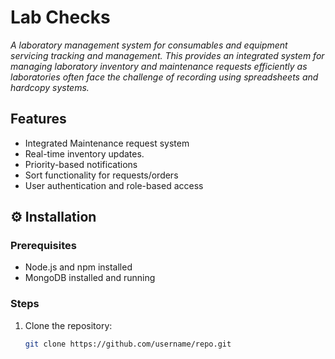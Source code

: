 <h1>Lab Checks</h1> 
<p><i>A laboratory management system for consumables and equipment servicing tracking and management. This provides an integrated system for managing laboratory inventory and maintenance requests efficiently as  laboratories often face the challenge of recording using spreadsheets and hardcopy systems.</i>  </p>

<h2>Features</h2>
		<ul>
	<li>
			Integrated Maintenance request system
		</li>
			<li>
			Real-time	inventory updates.
		<li>
			Priority-based notifications
		</li>
			<li> Sort functionality for requests/orders</li>
			<li> User authentication and role-based access
			</li>
 </ul>

<h2>⚙️ Installation</h2>

### Prerequisites
- Node.js and npm installed
- MongoDB installed and running

### Steps
1. Clone the repository:
   ```bash
   git clone https://github.com/username/repo.git






</ol>


		
		


